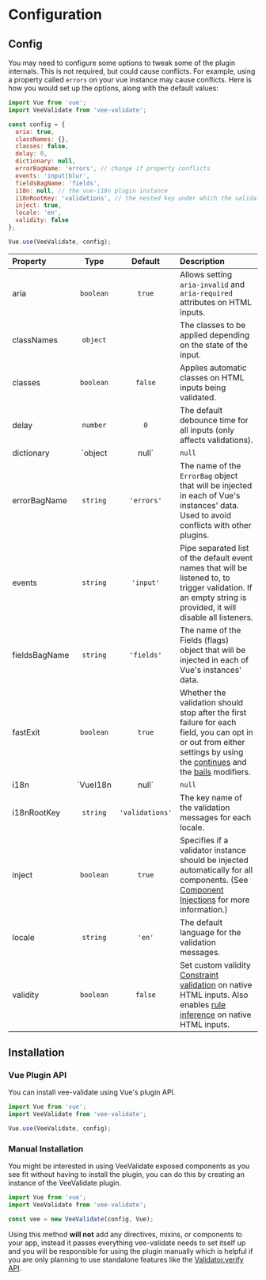 # Configuration

## Config

You may need to configure some options to tweak some of the plugin internals. This is not required, but could cause conflicts. For example, using a property called `errors` on your vue instance may cause conflicts. Here is how you would set up the options, along with the default values:

```js
import Vue from 'vue';
import VeeValidate from 'vee-validate';

const config = {
  aria: true,
  classNames: {},
  classes: false,
  delay: 0,
  dictionary: null,
  errorBagName: 'errors', // change if property conflicts
  events: 'input|blur',
  fieldsBagName: 'fields',
  i18n: null, // the vue-i18n plugin instance
  i18nRootKey: 'validations', // the nested key under which the validation messages will be located
  inject: true,
  locale: 'en',
  validity: false
};

Vue.use(VeeValidate, config);
```

|Property       | Type      | Default   | Description  |
|:--------------|:---------:|:---------:|:---------|
| aria          | `boolean` | `true`    | Allows setting `aria-invalid` and `aria-required` attributes on HTML inputs. |
| classNames    | `object`  |           | The classes to be applied depending on the state of the input. |
| classes       | `boolean` | `false`   | Applies automatic classes on HTML inputs being validated. |
| delay         | `number`  | `0`       | The default debounce time for all inputs (only affects validations). |
| dictionary    | `object|null` |      `null`    | A dictionary to be merged with the internal dictionary. (Check the [Error Messages](guide/messages.md) and [Localization](guide/localization.md) sections.)      |
| errorBagName  | `string`  | `'errors'` | The name of the `ErrorBag` object that will be injected in each of Vue's instances' data. Used to avoid conflicts with other plugins. |
| events        | `string` | `'input'` | Pipe separated list of the default event names that will be listened to, to trigger validation. If an empty string is provided, it will disable all listeners. |
| fieldsBagName | `string` |  `'fields'` | The name of the Fields (flags) object that will be injected in each of Vue's instances' data. |
| fastExit      | `boolean`|  `true`     | Whether the validation should stop after the first failure for each field, you can opt in or out from either settings by using the [continues](/api/directive.md#continues) and the [bails](/api/directive.md#bails) modifiers. |
| i18n          | `VueI18n | null` | `null` | The `vue-i18n` instance, if provided will integrate vee-validate with the i18n plugin and will use it to produce the error messages instead of the built in dictionary. [More about that here](/guide/localization.md#vuei18n-integration). |
| i18nRootKey   | `string` | `'validations'` | The key name of the validation messages for each locale. |
| inject        | `boolean` | `true` | Specifies if a validator instance should be injected automatically for all components. (See [Component Injections](/concepts/injections.md) for more information.) |
| locale        | `string` | `'en'` | The default language for the validation messages. |
| validity      | `boolean` | `false` | Set custom validity [Constraint validation](https://developer.mozilla.org/en-US/docs/Web/Guide/HTML/HTML5/Constraint_validation) on native HTML inputs. Also enables [rule inference](/guide/inferred-rules.md) on native HTML inputs. |

## Installation

### Vue Plugin API

You can install vee-validate using Vue's plugin API.

```js
import Vue from 'vue';
import VeeValidate from 'vee-validate';

Vue.use(VeeValidate, config);
```

### Manual Installation

You might be interested in using VeeValidate exposed components as you see fit without having to install the plugin, you can do this by creating an instance of the VeeValidate plugin.

```js
import Vue from 'vue';
import VeeValidate from 'vee-validate';

const vee = new VeeValidate(config, Vue);
```

Using this method __will not__ add any directives, mixins, or components to your app, instead it passes everything vee-validate needs to set itself up and you will be responsible for using the plugin manually which is helpful if you are only planning to use standalone features like the [Validator.verify API](/api/validator.md#verify).
